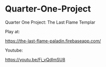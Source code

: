 # Quarter-One-Project
Quarter One Project: The Last Flame Templar


Play at: 

https://the-last-flame-paladin.firebaseapp.com/

Youtube: 

https://youtu.be/Fj_vQdImSU8
